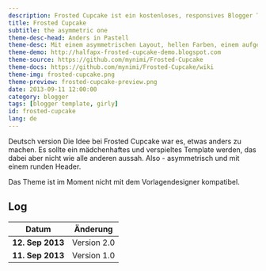 ```yaml
---
description: Frosted Cupcake ist ein kostenloses, responsives Blogger Template, mit einem asymmetrischen Layout und einem runden Header.
title: Frosted Cupcake
subtitle: the asymmetric one
theme-desc-head: Anders in Pastell
theme-desc: Mit einem asymmetrischen Layout, hellen Farben, einem aufgespaltenen Datum und rundem Header
theme-demo: http://halfapx-frosted-cupcake-demo.blogspot.com
theme-source: https://github.com/mynimi/Frosted-Cupcake
theme-docs: https://github.com/mynimi/Frosted-Cupcake/wiki
theme-img: frosted-cupcake.png
theme-preview: frosted-cupcake-preview.png
date: 2013-09-11 12:00:00
category: blogger
tags: [blogger template, girly]
id: frosted-cupcake
lang: de
---
```


Deutsch version 
Die Idee bei Frosted Cupcake war es, etwas anders zu machen. Es sollte ein mädchenhaftes und verspieltes Template werden, das dabei aber nicht wie alle anderen aussah. Also - asymmetrisch und mit einem runden Header.

Das Theme ist im Moment nicht mit dem Vorlagendesigner kompatibel.


## Log

Datum | Änderung
--- | ---
**12. Sep 2013** | Version 2.0
**11. Sep 2013** | Version 1.0